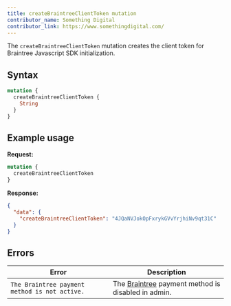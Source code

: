 ```yaml
---
title: createBraintreeClientToken mutation
contributor_name: Something Digital
contributor_link: https://www.somethingdigital.com/
---
```


The `createBraintreeClientToken` mutation creates the client token for Braintree Javascript SDK initialization.

## Syntax

```graphql
mutation {
  createBraintreeClientToken {
    String
  }
}
```

## Example usage

**Request:**

```graphql
mutation {
  createBraintreeClientToken
}
```

**Response:**

```json
{
  "data": {
    "createBraintreeClientToken": "4JQaNVJokOpFxrykGVvYrjhiNv9qt31C"
  }
}
```

## Errors

Error | Description
--- | ---
`The Braintree payment method is not active.` | The [Braintree](https://docs.magento.com/m2/ee/user_guide/payment/braintree.html) payment method is disabled in admin.
